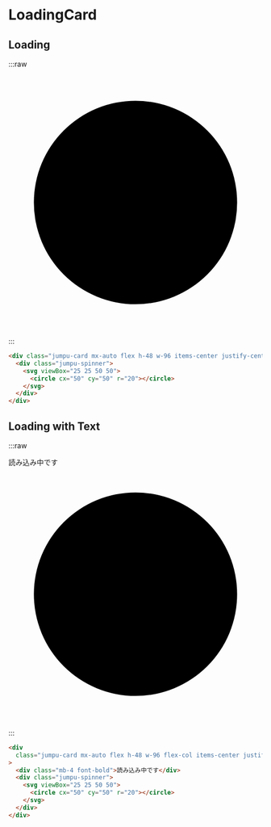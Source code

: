 # LoadingCard

## Loading

:::raw

<div class="jumpu-card w-96 h-48 flex items-center justify-center mx-auto">
  <div class="jumpu-spinner">
    <svg viewBox="25 25 50 50">
      <circle cx="50" cy="50" r="20"></circle>
    </svg>
  </div>
</div>

:::

```html
<div class="jumpu-card mx-auto flex h-48 w-96 items-center justify-center">
  <div class="jumpu-spinner">
    <svg viewBox="25 25 50 50">
      <circle cx="50" cy="50" r="20"></circle>
    </svg>
  </div>
</div>
```

## Loading with Text

:::raw

<div class="jumpu-card w-96 h-48 flex items-center justify-center flex-col mx-auto">
  <div class="font-bold mb-4">読み込み中です</div>
  <div class="jumpu-spinner">
    <svg viewBox="25 25 50 50">
      <circle cx="50" cy="50" r="20"></circle>
    </svg>
  </div>
</div>

:::

```html
<div
  class="jumpu-card mx-auto flex h-48 w-96 flex-col items-center justify-center"
>
  <div class="mb-4 font-bold">読み込み中です</div>
  <div class="jumpu-spinner">
    <svg viewBox="25 25 50 50">
      <circle cx="50" cy="50" r="20"></circle>
    </svg>
  </div>
</div>
```
